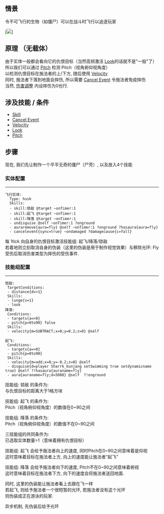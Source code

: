 情景
------
令不可飞行的生物（如僵尸）可以在战斗时飞行以追逐玩家

[![](https://i.ibb.co/Tkb74fy/image.gif)]

原理 （无载体）
------

由于实体一般都会看向它的仇恨目标（当然高频激活 [Look](/技能/列表/look)的话就不是"一般"了）  
所以我们可以通过 [Pitch](/条件/pitch) 检测 Pitch（视角俯仰视角度）  
以检测仇恨目标在施法者的上/下方, 随后使用 [Velocity](/技能/列表/velocity)  
同时, 施法者下落到地面会摔伤, 所以需要 [Cancel Event](/技能/列表/cancelevent) 令施法者免疫摔伤  
当然, [伤害调整](/实体/伤害调整) 内设摔伤为0也行.

涉及技能 / 条件
------

- [Skill](/技能/列表/skill)
- [Cancel Event](/技能/列表/cancelevent)
- [Velocity](/技能/列表/velocity)
- [Look](/技能/列表/look)
- [Pitch](/条件/pitch)

步骤
------

现在, 我们先让制作一个平平无奇的僵尸（尸壳）, 以及放入4个技能

### 实体配置
----------

    飞行实体:
      Type: husk
      Skills:
      - skill:锁敌 @target ~onTimer:1
      - skill:起飞 @target ~onTimer:1
      - skill:降落 @target ~onTimer:1
      - undisguise @self ~onTimer:1 ?onground
      - auraremove{aura=fly} @self ~onTimer:1 ?onground ?hasaura{aura=fly}
      - cancelevent{sync=true} ~ondamaged ?damagecause{c=fall}

每 1tick 向自身的仇恨目标激活技能组: 起飞/降落/锁敌  
若着地则立刻取消自身的伪装（这里的伪装是用于制作视觉效果）与移除光环: Fly  
受伤后取消伤害类型为摔伤的受伤事件.

### 技能组配置
------------
    
    锁敌:
     TargetConditions:
     - distance{d=>1}
     Skills:
     - lunge{v=1}
     - look
    降落:
     Conditions:
     - targets{a=>0}
     - pitch{p=0to90} false
     Skills:
     - velocity{m=SUBTRACT;x=0;y=0.2;z=0} @self
 
    起飞:
     Conditions:
     - targets{a=>0}
     - pitch{p=0to90}
     Skills:
     - velocity{m=add;x=0;y=-0.2;z=0} @self
     - disguise{d=player Sharrk_kunjang setSwimming true setdynamicname true} @self ?!hasaura{auraname=fly}
     - aura{auraname=fly;d=5000} @self  ?!onground

技能组: 锁敌 的条件为:  
与仇恨目标的距离大于1格方块  

技能组: 起飞 的条件为:  
Pitch（视角俯仰视角度）的数值在0~90之间  

技能组: 降落 的条件为:  
Pitch（视角俯仰视角度）的数值不在0~90之间  

三技能组的共同条件为:  
已选取实体数量>1（意味着拥有仇恨目标）  


技能组: 起飞 会给予施法者向上的速度, 同时Pitch在0~90之间意味着是仰视  
这时意味着目标在施法者上方, 向上的速度能让施法者“起飞”  

技能组: 降落 会给予施法者向下的速度, Pitch不在0~90之间意味着俯视  
这时意味着目标在施法者下方, 向下的速度会将施法者送回地面.  

同时, 这里的伪装能让施法者看上去跟在飞一样  
若起飞, 则给予施法者一个很短暂的光环, 若施法者没有这个光环  
则伪装成正在游泳的玩家.  

异步机制, 先伪装后给予光环